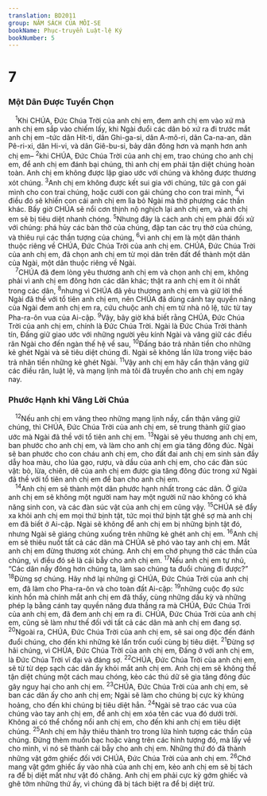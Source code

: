 ```yaml
---
translation: BD2011
group: NĂM SÁCH CỦA MÔI-SE
bookName: Phục-truyền Luật-lệ Ký 
bookNumber: 5
---
```


<div class="title"><h1>7</h1><h3>Một Dân Ðược Tuyển Chọn</h3></div>
<span class="verse phu_7_1"> <sup>1</sup>Khi CHÚA, Ðức Chúa Trời của anh chị em, đem anh chị em vào xứ mà anh chị em sắp vào chiếm lấy, khi Ngài đuổi các dân bỏ xứ ra đi trước mắt anh chị em –tức dân Hít-ti, dân Ghi-ga-si, dân A-mô-ri, dân Ca-na-an, dân Pê-ri-xi, dân Hi-vi, và dân Giê-bu-si, bảy dân đông hơn và mạnh hơn anh chị em– </span>
<span class="verse phu_7_2"><sup>2</sup>khi CHÚA, Ðức Chúa Trời của anh chị em, trao chúng cho anh chị em, để anh chị em đánh bại chúng, thì anh chị em phải tận diệt chúng hoàn toàn. Anh chị em không được lập giao ước với chúng và không được thương xót chúng. </span>
<span class="verse phu_7_3"><sup>3</sup>Anh chị em không được kết sui gia với chúng, tức gả con gái mình cho con trai chúng, hoặc cưới con gái chúng cho con trai mình, </span>
<span class="verse phu_7_4"><sup>4</sup>vì điều đó sẽ khiến con cái anh chị em lìa bỏ Ngài mà thờ phượng các thần khác. Bấy giờ CHÚA sẽ nổi cơn thịnh nộ nghịch lại anh chị em, và anh chị em sẽ bị tiêu diệt nhanh chóng. </span>
<span class="verse phu_7_5"><sup>5</sup>Nhưng đây là cách anh chị em phải đối xử với chúng: phá hủy các bàn thờ của chúng, đập tan các trụ thờ của chúng, và thiêu rụi các thần tượng của chúng, </span>
<span class="verse phu_7_6"><sup>6</sup>vì anh chị em là một dân thánh thuộc riêng về CHÚA, Ðức Chúa Trời của anh chị em. CHÚA, Ðức Chúa Trời của anh chị em, đã chọn anh chị em từ mọi dân trên đất để thành một dân của Ngài, một dân thuộc riêng về Ngài.<br/></span>
<span class="verse phu_7_7"> <sup>7</sup>CHÚA đã đem lòng yêu thương anh chị em và chọn anh chị em, không phải vì anh chị em đông hơn các dân khác; thật ra anh chị em ít ỏi nhất trong các dân, </span>
<span class="verse phu_7_8"><sup>8</sup>nhưng vì CHÚA đã yêu thương anh chị em và giữ lời thề Ngài đã thề với tổ tiên anh chị em, nên CHÚA đã dùng cánh tay quyền năng của Ngài đem anh chị em ra, cứu chuộc anh chị em từ nhà nô lệ, tức từ tay Pha-ra-ôn vua của Ai-cập. </span>
<span class="verse phu_7_9"><sup>9</sup>Vậy, bây giờ khá biết rằng CHÚA, Ðức Chúa Trời của anh chị em, chính là Ðức Chúa Trời. Ngài là Ðức Chúa Trời thành tín, Ðấng giữ giao ước với những người yêu kính Ngài và vâng giữ các điều răn Ngài cho đến ngàn thế hệ về sau, </span>
<span class="verse phu_7_10"><sup>10</sup>Ðấng báo trả nhãn tiền cho những kẻ ghét Ngài và sẽ tiêu diệt chúng đi. Ngài sẽ không lần lữa trong việc báo trả nhãn tiền những kẻ ghét Ngài. </span>
<span class="verse phu_7_11"><sup>11</sup>Vậy anh chị em hãy cẩn thận vâng giữ các điều răn, luật lệ, và mạng lịnh mà tôi đã truyền cho anh chị em ngày nay.<br/></span>
<div class="title"><h3>Phước Hạnh khi Vâng Lời Chúa</h3></div>
<span class="verse phu_7_12"> <sup>12</sup>Nếu anh chị em vâng theo những mạng lịnh nầy, cẩn thận vâng giữ chúng, thì CHÚA, Ðức Chúa Trời của anh chị em, sẽ trung thành giữ giao ước mà Ngài đã thề với tổ tiên anh chị em. </span>
<span class="verse phu_7_13"><sup>13</sup>Ngài sẽ yêu thương anh chị em, ban phước cho anh chị em, và làm cho anh chị em gia tăng đông đúc. Ngài sẽ ban phước cho con cháu anh chị em, cho đất đai anh chị em sinh sản đầy dẫy hoa màu, cho lúa gạo, rượu, và dầu của anh chị em, cho các đàn súc vật: bò, lừa, chiên, dê của anh chị em được gia tăng đông đúc trong xứ Ngài đã thề với tổ tiên anh chị em để ban cho anh chị em.<br/></span>
<span class="verse phu_7_14"> <sup>14</sup>Anh chị em sẽ thành một dân phước hạnh nhất trong các dân. Ở giữa anh chị em sẽ không một người nam hay một người nữ nào không có khả năng sinh con, và các đàn súc vật của anh chị em cũng vậy. </span>
<span class="verse phu_7_15"><sup>15</sup>CHÚA sẽ đẩy xa khỏi anh chị em mọi thứ bịnh tật, tức mọi thứ bịnh tật ghê sợ mà anh chị em đã biết ở Ai-cập. Ngài sẽ không để anh chị em bị những bịnh tật đó, nhưng Ngài sẽ giáng chúng xuống trên những kẻ ghét anh chị em. </span>
<span class="verse phu_7_16"><sup>16</sup>Anh chị em sẽ thiêu nuốt tất cả các dân mà CHÚA sẽ phó vào tay anh chị em. Mắt anh chị em đừng thương xót chúng. Anh chị em chớ phụng thờ các thần của chúng, vì điều đó sẽ là cái bẫy cho anh chị em. </span>
<span class="verse phu_7_17"><sup>17</sup>Nếu anh chị em tự nhủ, “Các dân nầy đông hơn chúng ta, làm sao chúng ta đuổi chúng đi được?” </span>
<span class="verse phu_7_18"><sup>18</sup>Ðừng sợ chúng. Hãy nhớ lại những gì CHÚA, Ðức Chúa Trời của anh chị em, đã làm cho Pha-ra-ôn và cho toàn đất Ai-cập: </span>
<span class="verse phu_7_19"><sup>19</sup>những cuộc đọ sức kinh hồn mà chính mắt anh chị em đã thấy, cùng những dấu kỳ và những phép lạ bằng cánh tay quyền năng đưa thẳng ra mà CHÚA, Ðức Chúa Trời của anh chị em, đã đem anh chị em ra đi. CHÚA, Ðức Chúa Trời của anh chị em, cũng sẽ làm như thế đối với tất cả các dân mà anh chị em đang sợ. </span>
<span class="verse phu_7_20"><sup>20</sup>Ngoài ra, CHÚA, Ðức Chúa Trời của anh chị em, sẽ sai ong độc đến đánh đuổi chúng, cho đến khi những kẻ lẩn trốn cuối cùng bị tiêu diệt. </span>
<span class="verse phu_7_21"><sup>21</sup>Ðừng sợ hãi chúng, vì CHÚA, Ðức Chúa Trời của anh chị em, Ðấng ở với anh chị em, là Ðức Chúa Trời vĩ đại và đáng sợ. </span>
<span class="verse phu_7_22"><sup>22</sup>CHÚA, Ðức Chúa Trời của anh chị em, sẽ từ từ dẹp sạch các dân ấy khỏi mắt anh chị em. Anh chị em sẽ không thể tận diệt chúng một cách mau chóng, kẻo các thú dữ sẽ gia tăng đông đúc gây nguy hại cho anh chị em. </span>
<span class="verse phu_7_23"><sup>23</sup>CHÚA, Ðức Chúa Trời của anh chị em, sẽ ban các dân ấy cho anh chị em; Ngài sẽ làm cho chúng bị cực kỳ khủng hoảng, cho đến khi chúng bị tiêu diệt hẳn. </span>
<span class="verse phu_7_24"><sup>24</sup>Ngài sẽ trao các vua của chúng vào tay anh chị em, để anh chị em xóa tên các vua đó dưới trời. Không ai có thể chống nổi anh chị em, cho đến khi anh chị em tiêu diệt chúng. </span>
<span class="verse phu_7_25"><sup>25</sup>Anh chị em hãy thiêu thành tro trong lửa hình tượng các thần của chúng. Ðừng thèm muốn bạc hoặc vàng trên các hình tượng đó, mà lấy về cho mình, vì nó sẽ thành cái bẫy cho anh chị em. Những thứ đó đã thành những vật gớm ghiếc đối với CHÚA, Ðức Chúa Trời của anh chị em. </span>
<span class="verse phu_7_26"><sup>26</sup>Chớ mang vật gớm ghiếc ấy vào nhà của anh chị em, kẻo anh chị em sẽ bị tách ra để bị diệt mất như vật đó chăng. Anh chị em phải cực kỳ gớm ghiếc và ghê tởm những thứ ấy, vì chúng đã bị tách biệt ra để bị diệt trừ.<br/></span>
